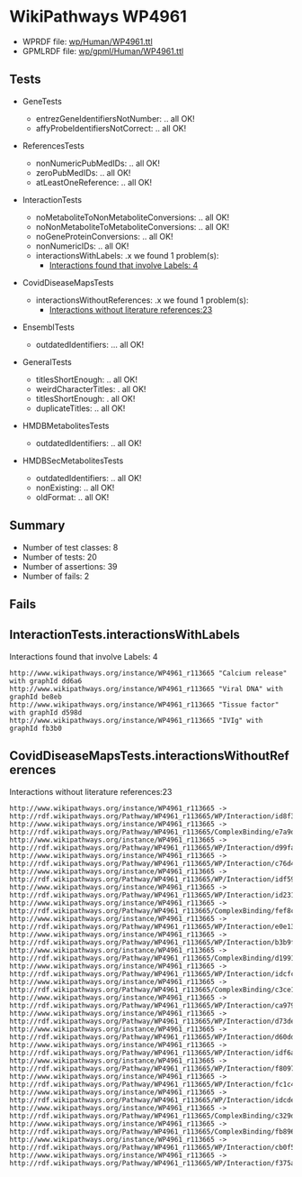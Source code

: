 # WikiPathways WP4961

* WPRDF file: [wp/Human/WP4961.ttl](../wp/Human/WP4961.ttl)
* GPMLRDF file: [wp/gpml/Human/WP4961.ttl](../wp/gpml/Human/WP4961.ttl)

## Tests

* GeneTests
    * entrezGeneIdentifiersNotNumber: .. all OK!
    * affyProbeIdentifiersNotCorrect: .. all OK!

* ReferencesTests
    * nonNumericPubMedIDs: .. all OK!
    * zeroPubMedIDs: .. all OK!
    * atLeastOneReference: .. all OK!

* InteractionTests
    * noMetaboliteToNonMetaboliteConversions: .. all OK!
    * noNonMetaboliteToMetaboliteConversions: .. all OK!
    * noGeneProteinConversions: .. all OK!
    * nonNumericIDs: .. all OK!
    * interactionsWithLabels: .x we found 1 problem(s):
        * [Interactions found that involve Labels: 4](#630d267b)

* CovidDiseaseMapsTests
    * interactionsWithoutReferences: .x we found 1 problem(s):
        * [Interactions without literature references:23](#2e295b5f)

* EnsemblTests
    * outdatedIdentifiers: ... all OK!

* GeneralTests
    * titlesShortEnough: .. all OK!
    * weirdCharacterTitles: . all OK!
    * titlesShortEnough: . all OK!
    * duplicateTitles: .. all OK!

* HMDBMetabolitesTests
    * outdatedIdentifiers: .. all OK!

* HMDBSecMetabolitesTests
    * outdatedIdentifiers: .. all OK!
    * nonExisting: .. all OK!
    * oldFormat: .. all OK!

## Summary

* Number of test classes: 8
* Number of tests: 20
* Number of assertions: 39
* Number of fails: 2

## Fails

<a name="630d267b" />

## InteractionTests.interactionsWithLabels

Interactions found that involve Labels: 4
```
http://www.wikipathways.org/instance/WP4961_r113665 "Calcium release" with graphId dd6a6
http://www.wikipathways.org/instance/WP4961_r113665 "Viral DNA" with graphId be8eb
http://www.wikipathways.org/instance/WP4961_r113665 "Tissue factor" with graphId d598d
http://www.wikipathways.org/instance/WP4961_r113665 "IVIg" with graphId fb3b0

```
<a name="2e295b5f" />

## CovidDiseaseMapsTests.interactionsWithoutReferences

Interactions without literature references:23
```
http://www.wikipathways.org/instance/WP4961_r113665 -> http://rdf.wikipathways.org/Pathway/WP4961_r113665/WP/Interaction/id8f3d31d3
http://www.wikipathways.org/instance/WP4961_r113665 -> http://rdf.wikipathways.org/Pathway/WP4961_r113665/ComplexBinding/e7a9d
http://www.wikipathways.org/instance/WP4961_r113665 -> http://rdf.wikipathways.org/Pathway/WP4961_r113665/WP/Interaction/d99fa
http://www.wikipathways.org/instance/WP4961_r113665 -> http://rdf.wikipathways.org/Pathway/WP4961_r113665/WP/Interaction/c76d4
http://www.wikipathways.org/instance/WP4961_r113665 -> http://rdf.wikipathways.org/Pathway/WP4961_r113665/WP/Interaction/idf594d3e0
http://www.wikipathways.org/instance/WP4961_r113665 -> http://rdf.wikipathways.org/Pathway/WP4961_r113665/WP/Interaction/id231333be
http://www.wikipathways.org/instance/WP4961_r113665 -> http://rdf.wikipathways.org/Pathway/WP4961_r113665/ComplexBinding/fef8c
http://www.wikipathways.org/instance/WP4961_r113665 -> http://rdf.wikipathways.org/Pathway/WP4961_r113665/WP/Interaction/e0e13
http://www.wikipathways.org/instance/WP4961_r113665 -> http://rdf.wikipathways.org/Pathway/WP4961_r113665/WP/Interaction/b3b9f
http://www.wikipathways.org/instance/WP4961_r113665 -> http://rdf.wikipathways.org/Pathway/WP4961_r113665/ComplexBinding/d1991
http://www.wikipathways.org/instance/WP4961_r113665 -> http://rdf.wikipathways.org/Pathway/WP4961_r113665/WP/Interaction/idcfcc5c05
http://www.wikipathways.org/instance/WP4961_r113665 -> http://rdf.wikipathways.org/Pathway/WP4961_r113665/ComplexBinding/c3ce1
http://www.wikipathways.org/instance/WP4961_r113665 -> http://rdf.wikipathways.org/Pathway/WP4961_r113665/WP/Interaction/ca979
http://www.wikipathways.org/instance/WP4961_r113665 -> http://rdf.wikipathways.org/Pathway/WP4961_r113665/WP/Interaction/d73de
http://www.wikipathways.org/instance/WP4961_r113665 -> http://rdf.wikipathways.org/Pathway/WP4961_r113665/WP/Interaction/d60dd
http://www.wikipathways.org/instance/WP4961_r113665 -> http://rdf.wikipathways.org/Pathway/WP4961_r113665/WP/Interaction/idf6aa73a2
http://www.wikipathways.org/instance/WP4961_r113665 -> http://rdf.wikipathways.org/Pathway/WP4961_r113665/WP/Interaction/f8097
http://www.wikipathways.org/instance/WP4961_r113665 -> http://rdf.wikipathways.org/Pathway/WP4961_r113665/WP/Interaction/fc1c4
http://www.wikipathways.org/instance/WP4961_r113665 -> http://rdf.wikipathways.org/Pathway/WP4961_r113665/WP/Interaction/idcde3e513
http://www.wikipathways.org/instance/WP4961_r113665 -> http://rdf.wikipathways.org/Pathway/WP4961_r113665/ComplexBinding/c329d
http://www.wikipathways.org/instance/WP4961_r113665 -> http://rdf.wikipathways.org/Pathway/WP4961_r113665/ComplexBinding/fb896
http://www.wikipathways.org/instance/WP4961_r113665 -> http://rdf.wikipathways.org/Pathway/WP4961_r113665/WP/Interaction/cb0f5
http://www.wikipathways.org/instance/WP4961_r113665 -> http://rdf.wikipathways.org/Pathway/WP4961_r113665/WP/Interaction/f375a

```
